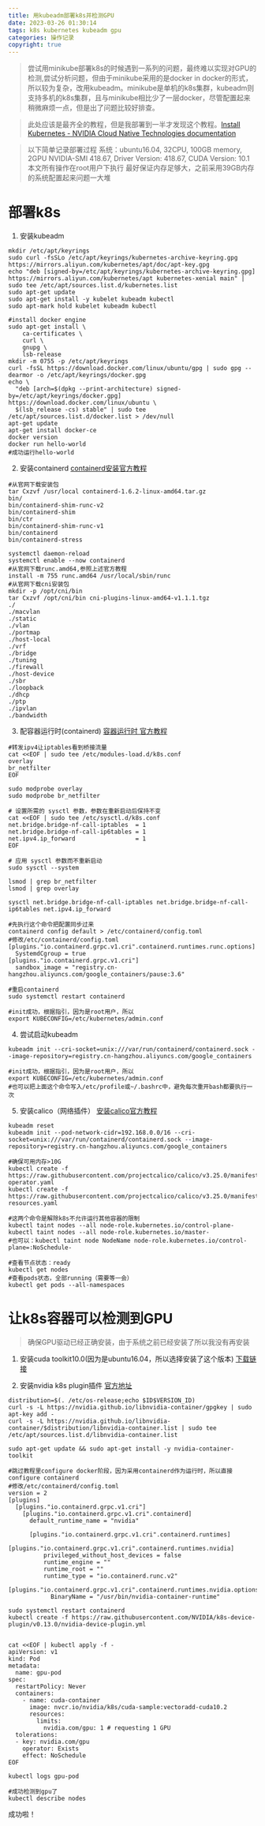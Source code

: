 ```yaml
---
title: 用kubeadm部署k8s并检测GPU
date: 2023-03-26 01:30:14
tags: k8s kubernetes kubeadm gpu
categories: 操作记录
copyright: true
---
```


> 尝试用minikube部署k8s的时候遇到一系列的问题，最终难以实现对GPU的检测,尝试分析问题，但由于minikube采用的是docker in docker的形式，所以较为复杂，改用kubeadm。minikube是单机的k8s集群，kubeadm则支持多机的k8s集群，且与minikube相比少了一层docker，尽管配置起来稍微麻烦一点，但是出了问题比较好排查。

> 此处应该是最齐全的教程，但是我部署到一半才发现这个教程。[Install Kubernetes - NVIDIA Cloud Native Technologies documentation](https://docs.nvidia.com/datacenter/cloud-native/kubernetes/install-k8s.html)

> 以下简单记录部署过程
> 系统：ubuntu16.04, 32CPU, 100GB memory, 2GPU
> NVIDIA-SMI 418.67, Driver Version: 418.67, CUDA Version: 10.1
> 本文所有操作在root用户下执行
> 最好保证内存足够大，之前采用39GB内存的系统配置起来问题一大堆

# 部署k8s

1. 安装kubeadm
  ```
  mkdir /etc/apt/keyrings
  sudo curl -fsSLo /etc/apt/keyrings/kubernetes-archive-keyring.gpg https://mirrors.aliyun.com/kubernetes/apt/doc/apt-key.gpg
  echo "deb [signed-by=/etc/apt/keyrings/kubernetes-archive-keyring.gpg] https://mirrors.aliyun.com/kubernetes/apt kubernetes-xenial main" | sudo tee /etc/apt/sources.list.d/kubernetes.list
  sudo apt-get update
  sudo apt-get install -y kubelet kubeadm kubectl
  sudo apt-mark hold kubelet kubeadm kubectl

  #install docker engine
  sudo apt-get install \
      ca-certificates \
      curl \
      gnupg \
      lsb-release
  mkdir -m 0755 -p /etc/apt/keyrings
  curl -fsSL https://download.docker.com/linux/ubuntu/gpg | sudo gpg --dearmor -o /etc/apt/keyrings/docker.gpg
  echo \
    "deb [arch=$(dpkg --print-architecture) signed-by=/etc/apt/keyrings/docker.gpg] https://download.docker.com/linux/ubuntu \
    $(lsb_release -cs) stable" | sudo tee /etc/apt/sources.list.d/docker.list > /dev/null
  apt-get update
  apt-get install docker-ce 
  docker version 
  docker run hello-world
  #成功运行hello-world

  ```

2. 安装containerd
  [containerd安装官方教程](https://github.com/containerd/containerd/blob/main/docs/getting-started.md)
  ```
  #从官网下载安装包
  tar Cxzvf /usr/local containerd-1.6.2-linux-amd64.tar.gz
  bin/
  bin/containerd-shim-runc-v2
  bin/containerd-shim
  bin/ctr
  bin/containerd-shim-runc-v1
  bin/containerd
  bin/containerd-stress

  systemctl daemon-reload
  systemctl enable --now containerd
  #从官网下载runc.amd64,参照上述官方教程
  install -m 755 runc.amd64 /usr/local/sbin/runc
  #从官网下载cni安装包
  mkdir -p /opt/cni/bin
  tar Cxzvf /opt/cni/bin cni-plugins-linux-amd64-v1.1.1.tgz
  ./
  ./macvlan
  ./static
  ./vlan
  ./portmap
  ./host-local
  ./vrf
  ./bridge
  ./tuning
  ./firewall
  ./host-device
  ./sbr
  ./loopback
  ./dhcp
  ./ptp
  ./ipvlan
  ./bandwidth
  ```

3. 配容器运行时(containerd)
  [容器运行时 官方教程](https://kubernetes.io/zh-cn/docs/setup/production-environment/container-runtimes/)
  ```
  #转发ipv4让iptables看到桥接流量
  cat <<EOF | sudo tee /etc/modules-load.d/k8s.conf
  overlay
  br_netfilter
  EOF

  sudo modprobe overlay
  sudo modprobe br_netfilter

  # 设置所需的 sysctl 参数，参数在重新启动后保持不变
  cat <<EOF | sudo tee /etc/sysctl.d/k8s.conf
  net.bridge.bridge-nf-call-iptables  = 1
  net.bridge.bridge-nf-call-ip6tables = 1
  net.ipv4.ip_forward                 = 1
  EOF

  # 应用 sysctl 参数而不重新启动
  sudo sysctl --system

  lsmod | grep br_netfilter
  lsmod | grep overlay

  sysctl net.bridge.bridge-nf-call-iptables net.bridge.bridge-nf-call-ip6tables net.ipv4.ip_forward

  #先执行这个命令把配置同步过来
  containerd config default > /etc/containerd/config.toml
  #修改/etc/containerd/config.toml
  [plugins."io.containerd.grpc.v1.cri".containerd.runtimes.runc.options]
    SystemdCgroup = true
  [plugins."io.containerd.grpc.v1.cri"]
  	sandbox_image = "registry.cn-hangzhou.aliyuncs.com/google_containers/pause:3.6"

  #重启containerd
  sudo systemctl restart containerd

  #init成功，根据指引，因为是root用户，所以
  export KUBECONFIG=/etc/kubernetes/admin.conf

  ```
4. 尝试启动kubeadm
  ```
  kubeadm init --cri-socket=unix:///var/run/containerd/containerd.sock --image-repository=registry.cn-hangzhou.aliyuncs.com/google_containers

  #init成功，根据指引，因为是root用户，所以
  export KUBECONFIG=/etc/kubernetes/admin.conf
  #也可以把上面这个命令写入/etc/profile或~/.bashrc中，避免每次重开bash都要执行一次
  ```

5. 安装calico（网络插件）
  [安装calico官方教程](https://docs.tigera.io/calico/latest/getting-started/kubernetes/quickstart)
  ```
  kubeadm reset 
  kubeadm init --pod-network-cidr=192.168.0.0/16 --cri-socket=unix:///var/run/containerd/containerd.sock --image-repository=registry.cn-hangzhou.aliyuncs.com/google_containers

  #确保可用内存>10G
  kubectl create -f https://raw.githubusercontent.com/projectcalico/calico/v3.25.0/manifests/tigera-operator.yaml
  kubectl create -f https://raw.githubusercontent.com/projectcalico/calico/v3.25.0/manifests/custom-resources.yaml

  #这两个命令是解除k8s不允许运行其他容器的限制
  kubectl taint nodes --all node-role.kubernetes.io/control-plane-
  kubectl taint nodes --all node-role.kubernetes.io/master-
  #也可以：kubectl taint node NodeName node-role.kubernetes.io/control-plane=:NoSchedule-

  #查看节点状态：ready
  kubectl get nodes
  #查看pods状态，全部running（需要等一会）
  kubectl get pods --all-namespaces
  ```

# 让k8s容器可以检测到GPU

> 确保GPU驱动已经正确安装，由于系统之前已经安装了所以我没有再安装

1. 安装cuda toolkit10.0(因为是ubuntu16.04，所以选择安装了这个版本)
  [下载链接](https://developer.nvidia.com/cuda-10.0-download-archive?target_os=Linux&target_arch=x86_64&target_distro=Ubuntu&target_version=1604)

2. 安装nvidia k8s plugin插件
  [官方地址](https://github.com/NVIDIA/k8s-device-plugin#quick-start)
  ```
  distribution=$(. /etc/os-release;echo $ID$VERSION_ID)
  curl -s -L https://nvidia.github.io/libnvidia-container/gpgkey | sudo apt-key add -
  curl -s -L https://nvidia.github.io/libnvidia-container/$distribution/libnvidia-container.list | sudo tee /etc/apt/sources.list.d/libnvidia-container.list

  sudo apt-get update && sudo apt-get install -y nvidia-container-toolkit

  #跳过教程里configure docker阶段，因为采用containerd作为运行时，所以直接configure containerd
  #修改/etc/containerd/config.toml
  version = 2
  [plugins]
    [plugins."io.containerd.grpc.v1.cri"]
      [plugins."io.containerd.grpc.v1.cri".containerd]
        default_runtime_name = "nvidia"

        [plugins."io.containerd.grpc.v1.cri".containerd.runtimes]
          [plugins."io.containerd.grpc.v1.cri".containerd.runtimes.nvidia]
            privileged_without_host_devices = false
            runtime_engine = ""
            runtime_root = ""
            runtime_type = "io.containerd.runc.v2"
            [plugins."io.containerd.grpc.v1.cri".containerd.runtimes.nvidia.options]
              BinaryName = "/usr/bin/nvidia-container-runtime"

  sudo systemctl restart containerd
  kubectl create -f https://raw.githubusercontent.com/NVIDIA/k8s-device-plugin/v0.13.0/nvidia-device-plugin.yml


  cat <<EOF | kubectl apply -f -
  apiVersion: v1
  kind: Pod
  metadata:
    name: gpu-pod
  spec:
    restartPolicy: Never
    containers:
      - name: cuda-container
        image: nvcr.io/nvidia/k8s/cuda-sample:vectoradd-cuda10.2
        resources:
          limits:
            nvidia.com/gpu: 1 # requesting 1 GPU
    tolerations:
    - key: nvidia.com/gpu
      operator: Exists
      effect: NoSchedule
  EOF

  kubectl logs gpu-pod

  #成功检测到gpu了
  kubectl describe nodes
  ```

成功啦！